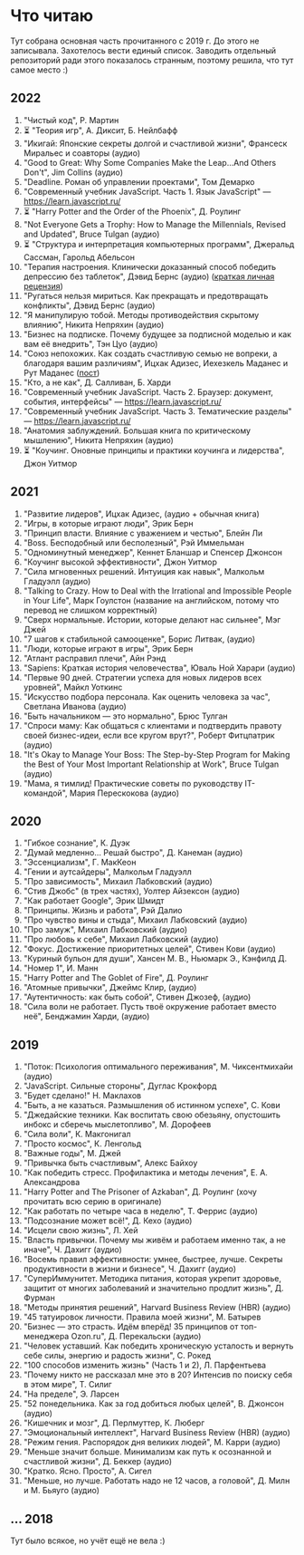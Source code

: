 # Что читаю

Тут собрана основная часть прочитанного с 2019 г. До этого не записывала. Захотелось вести единый список. Заводить отдельный репозиторий ради этого показалось странным, поэтому решила, что тут самое место :)

## 2022
1. "Чистый код", Р. Мартин
1. ⏳ "Теория игр", А. Диксит, Б. Нейлбафф
1. "Икигай: Японские секреты долгой и счастливой жизни", Франсеск Миральес и соавторы (аудио)
1. "Good to Great: Why Some Companies Make the Leap...And Others Don't", Jim Collins (аудио)
1. "Deadline. Роман об управлении проектами", Том Демарко
1. "Современный учебник JavaScript. Часть 1. Язык JavaScript" — https://learn.javascript.ru/
1. ⏳ "Harry Potter and the Order of the Phoenix", Д. Роулинг
1. "Not Everyone Gets a Trophy: How to Manage the Millennials, Revised and Updated", Bruce Tulgan (аудио)
1. ⏳ "Структура и интерпретация компьютерных программ", Джеральд Сассман, Гарольд Абельсон
1. "Терапия настроения. Клинически доказанный способ победить депрессию без таблеток", Дэвид Бернс (аудио) ([краткая личная рецензия](https://t.me/alistopadova/439))
1. "Ругаться нельзя мириться. Как прекращать и предотвращать конфликты", Дэвид Бернс (аудио)
1. "Я манипулирую тобой. Методы противодействия скрытому влиянию", Никита Непряхин (аудио)
1. "Бизнес на подписке. Почему будущее за подписной моделью и как вам её внедрить", Тэн Цуо (аудио)
1. "Союз непохожих. Как создать счастливую семью не вопреки, а благодаря вашим различиям", Ицхак Адизес, Иехезкель Маданес и Рут Маданес ([пост](https://t.me/alistopadova/661))
1. "Кто, а не как", Д. Салливан, Б. Харди
1. "Современный учебник JavaScript. Часть 2. Браузер: документ, события, интерфейсы" — https://learn.javascript.ru/
1. "Современный учебник JavaScript. Часть 3. Тематические разделы" — https://learn.javascript.ru/
1. "Анатомия заблуждений. Большая книга по критическому мышлению", Никита Непряхин (аудио)
1. ⏳ "Коучинг. Оновные принципы и практики коучинга и лидерства", Джон Уитмор

## 2021

1. "Развитие лидеров", Ицхак Адизес, (аудио + обычная книга)
1. "Игры, в которые играют люди", Эрик Берн
1. "Принцип власти. Влияние с уважением и честью", Блейн Ли
1. "Boss. Бесподобный или бесполезный", Рэй Иммельман
1. "Одноминутный менеджер", Кеннет Бланшар и Спенсер Джонсон
1. "Коучинг высокой эффективности", Джон Уитмор
1. "Сила мгновенных решений. Интуиция как навык", Малкольм Гладуэлл (аудио)
1. "Talking to Crazy. How to Deal with the Irrational and Impossible People in Your Life", Марк Гоулстон (название на английском, потому что перевод не слишком корректный)
1. "Сверх нормальные. Истории, которые делают нас сильнее", Мэг Джей
1. "7 шагов к стабильной самооценке", Борис Литвак, (аудио)
1. "Люди, которые играют в игры", Эрик Берн
1. "Атлант расправил плечи", Айн Рэнд
1. "Sapiens: Краткая история человечества", Юваль Ной Харари (аудио)
1. "Первые 90 дней. Стратегии успеха для новых лидеров всех уровней", Майкл Уоткинс
1. "Искусство подбора персонала. Как оценить человека за час", Светлана Иванова (аудио)
1. "Быть начальником — это нормально", Брюс Тулган
1. "Спроси маму: Как общаться с клиентами и подтвердить правоту своей бизнес-идеи, если все кругом врут?", Роберт Фитцпатрик (аудио)
1. "It's Okay to Manage Your Boss: The Step-by-Step Program for Making the Best of Your Most Important Relationship at Work", Bruce Tulgan (аудио)
1. "Мама, я тимлид! Практические советы по руководству IT-командой", Мария Перескокова (аудио)

## 2020

1. "Гибкое сознание", К. Дуэк
1. "Думай медленно... Решай быстро", Д. Канеман (аудио)
1. "Эссенциализм", Г. МакКеон
1. "Гении и аутсайдеры", Малкольм Гладуэлл
1. "Про зависимость", Михаил Лабковский (аудио)
1. "Стив Джобс" (в трех частях), Уолтер Айзексон (аудио)
1. "Как работает Google", Эрик Шмидт
1. "Принципы. Жизнь и работа", Рэй Далио
1. "Про чувство вины и стыда", Михаил Лабковский (аудио)
1. "Про замуж", Михаил Лабковский (аудио)
1. "Про любовь к себе", Михаил Лабковский (аудио)
1. "Фокус. Достижение приоритетных целей", Стивен Кови (аудио)
1. "Куриный бульон для души", Хансен М. В., Ньюмарк Э., Кэнфилд Д.
1. "Номер 1", И. Манн
1. "Harry Potter and The Goblet of Fire", Д. Роулинг
1. "Атомные привычки", Джеймс Клир, (аудио)
1. "Аутентичность: как быть собой", Стивен Джозеф, (аудио)
1. "Сила воли не работает. Пусть твоё окружение работает вместо неё", Бенджамин Харди, (аудио)

## 2019

1. "Поток: Психология оптимального переживания", М. Чиксентмихайи (аудио)
1. "JavaScript. Сильные стороны", Дуглас Крокфорд
1. "Будет сделано!" Н. Маклахов
1. "Быть, а не казаться. Размышления об истинном успехе", С. Кови
1. "Джедайские техники. Как воспитать свою обезьяну, опустошить инбокс и сберечь мыслетопливо", М. Дорофеев
1. "Сила воли", К. Макгонигал
1. "Просто космос", К. Ленгольд
1. "Важные годы", М. Джей
1. "Привычка быть счастливым", Алекс Байхоу
1. "Как победить стресс. Профилактика и методы лечения", Е. А. Александрова
1. "Harry Potter and The Prisoner of Azkaban", Д. Роулинг (хочу прочитать всю серию в оригинале)
1. "Как работать по четыре часа в неделю", Т. Феррис (аудио)
1. "Подсознание может всё!", Д. Кехо (аудио)
1. "Исцели свою жизнь", Л. Хей
1. "Власть привычки. Почему мы живём и работаем именно так, а не иначе", Ч. Дахигг (аудио)
1. "Восемь правил эффективности: умнее, быстрее, лучше. Секреты продуктивности в жизни и бизнесе", Ч. Дахигг (аудио)
1. "СуперИммунитет. Методика питания, которая укрепит здоровье, защитит от многих заболеваний и значительно продлит жизнь", Д. Фурман
1. "Методы принятия решений", Harvard Business Review (HBR) (аудио)
1. "45 татуировок личности. Правила моей жизни", М. Батырев
1. "Бизнес — это страсть. Идём вперёд! 35 принципов от топ-менеджера Ozon.ru", Д. Перекальски (аудио)
1. "Человек уставший. Как победить хроническую усталость и вернуть себе силы, энергию и радость жизни", С. Рокед
1. "100 способов изменить жизнь" (Часть 1 и 2), Л. Парфентьева
1. "Почему никто не рассказал мне это в 20? Интенсив по поиску себя в этом мире", Т. Силиг
1. "На пределе", Э. Ларсен
1. "52 понедельника. Как за год добиться любых целей", В. Джонсон (аудио)
1. "Кишечник и мозг", Д. Перлмуттер, К. Люберг
1. "Эмоциональный интеллект", Harvard Business Review (HBR) (аудио)
1. "Режим гения. Распорядок дня великих людей", М. Карри (аудио)
1. "Меньше значит больше. Минимализм как путь к осознанной и счастливой жизни", Д. Беккер (аудио)
1. "Кратко. Ясно. Просто", А. Сигел
1. "Меньше, но лучше. Работать надо не 12 часов, а головой", Д. Милн и М. Бьяуго (аудио)

## ... 2018

Тут было всякое, но учёт ещё не вела :)
